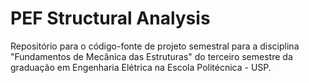 # PEF Structural Analysis
Repositório para o código-fonte de projeto semestral para a disciplina "Fundamentos de Mecânica das Estruturas" do terceiro semestre da graduação em Engenharia Elétrica na Escola Politécnica - USP.
